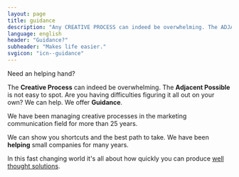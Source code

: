 ```yaml
---
layout: page
title: guidance
description: "Any CREATIVE PROCESS can indeed be overwhelming. The ADJACENT POSSIBLE is not easy to spot. Are you having difficulties figuring it all out on your own? We can help. We offer GUIDANCE."
language: english
header: "Guidance?"
subheader: "Makes life easier."
svgicon: "icn--guidance"
---
```


Need an helping hand?

The **Creative Process** can indeed be overwhelming. The **Adjacent Possible** is not easy to spot. Are you having difficulties figuring it all out on your own? We can help. We offer **Guidance**.

We have been managing creative processes in the marketing communication field for more than 25 years.

We can show you shortcuts and the best path to take. We have been **helping** small companies for many years.

In this fast changing world it's all about how quickly you can produce [well thought solutions](/offer/).

